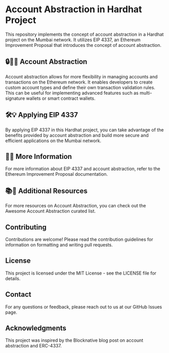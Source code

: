 # Account Abstraction in Hardhat Project

This repository implements the concept of account abstraction in a Hardhat project on the Mumbai network. It utilizes EIP 4337, an Ethereum Improvement Proposal that introduces the concept of account abstraction.

## 🔒🔑💼 Account Abstraction

Account abstraction allows for more flexibility in managing accounts and transactions on the Ethereum network. It enables developers to create custom account types and define their own transaction validation rules. This can be useful for implementing advanced features such as multi-signature wallets or smart contract wallets.

## 🛠️💡 Applying EIP 4337

By applying EIP 4337 in this Hardhat project, you can take advantage of the benefits provided by account abstraction and build more secure and efficient applications on the Mumbai network.

## 🚀🌐 More Information

For more information about EIP 4337 and account abstraction, refer to the Ethereum Improvement Proposal documentation.

## 📚📖 Additional Resources

For more resources on Account Abstraction, you can check out the Awesome Account Abstraction curated list.

## Contributing

Contributions are welcome! Please read the contribution guidelines for information on formatting and writing pull requests.

## License

This project is licensed under the MIT License - see the LICENSE file for details.

## Contact

For any questions or feedback, please reach out to us at our GitHub Issues page.

## Acknowledgments

This project was inspired by the Blocknative blog post on account abstraction and ERC-4337.